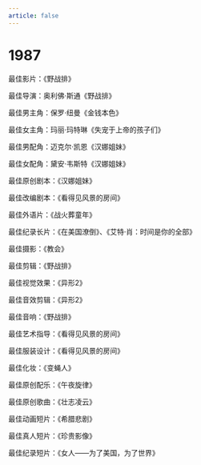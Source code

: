 ```yaml
---
article: false
---
```


# 1987

最佳影片：《野战排》

最佳导演：奥利佛·斯通《野战排》

最佳男主角：保罗·纽曼《金钱本色》

最佳女主角：玛丽·玛特琳《失宠于上帝的孩子们》

最佳男配角：迈克尔·凯恩《汉娜姐妹》

最佳女配角：黛安·韦斯特《汉娜姐妹》

最佳原创剧本：《汉娜姐妹》

最佳改编剧本：《看得见风景的房间》

最佳外语片：《战火葬童年》

最佳纪录长片：《在美国潦倒》、《艾特·肖：时间是你的全部》

最佳摄影：《教会》

最佳剪辑：《野战排》

最佳视觉效果：《异形2》

最佳音效剪辑：《异形2》

最佳音响：《野战排》

最佳艺术指导：《看得见风景的房间》

最佳服装设计：《看得见风景的房间》

最佳化妆：《变蝇人》

最佳原创配乐：《午夜旋律》

最佳原创歌曲：《壮志凌云》

最佳动画短片：《希腊悲剧》

最佳真人短片：《珍贵影像》

最佳纪录短片：《女人——为了美国，为了世界》